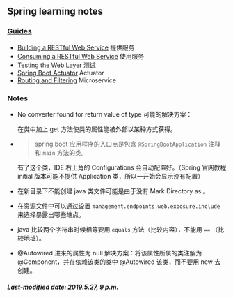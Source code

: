 ## Spring learning notes

### [Guides](<https://spring.io/guides>) 

+ [Building a RESTful Web Service](<https://spring.io/guides/gs/rest-service/>) 提供服务
+ [Consuming a RESTful Web Service](<https://spring.io/guides/gs/consuming-rest/>) 使用服务
+ [Testing the Web Layer](<https://spring.io/guides/gs/testing-web/>) 测试
+ [Spring Boot Actuator](<https://spring.io/guides/gs/actuator-service/>) Actuator
+ [Routing and Filtering](<https://spring.io/guides/gs/routing-and-filtering/>) Microservice

### Notes

+ No converter found for return value of type 可能的解决方案：

  在类中加上 get 方法使类的属性能被外部以某种方式获得。

+ > spring boot 应用程序的入口点是包含 `@SpringBootApplication` 注释和 `main` 方法的类。

  有了这个类，IDE 右上角的 Configurations 会自动配置好。（Spring 官网教程 initial 版本可能不提供 Application 类，所以一开始会显示没有配置）

+ 在新目录下不能创建 java 类文件可能是由于没有 Mark Directory as 。

+ 在资源文件中可以通过设置 `management.endpoints.web.exposure.include` 来选择暴露出哪些端点。

+ java 比较两个字符串时候相等要用 `equals` 方法（比较内容），不能用 `==` （比较地址）。

+ @Autowired 进来的属性为 null 解决方案：将该属性所属的类注解为 @Component，并在依赖该类的类中 @Autowired 该类，而不要用 new 去创建。

##### Last-modified date: 2019.5.27, 9 p.m. 

